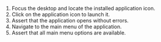 1. Focus the desktop and locate the installed application icon.
2. Click on the application icon to launch it.
3. Assert that the application opens without errors.
4. Navigate to the main menu of the application.
5. Assert that all main menu options are available.